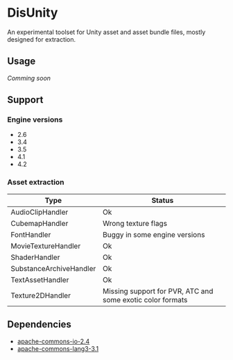 DisUnity
=========

An experimental toolset for Unity asset and asset bundle files, mostly designed for extraction.

Usage
-----

*Comming soon*

Support
-------

### Engine versions

* 2.6
* 3.4
* 3.5
* 4.1
* 4.2

### Asset extraction

Type | Status
--- | --- 
AudioClipHandler | Ok
CubemapHandler | Wrong texture flags
FontHandler | Buggy in some engine versions
MovieTextureHandler | Ok
ShaderHandler | Ok
SubstanceArchiveHandler | Ok
TextAssetHandler | Ok
Texture2DHandler | Missing support for PVR, ATC and some exotic color formats

Dependencies
------------

* [apache-commons-io-2.4](http://commons.apache.org/io/)
* [apache-commons-lang3-3.1](http://commons.apache.org/cli/)